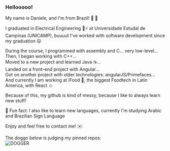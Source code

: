 ### Hellooooo!

My name is Daniele, and I'm from Brazil! 💚 💛

I graduated in Electrical Engineering 🔌⚡ at Universidade Estudal de Campinas (UNICAMP), buuuut I've worked with software development since my graduation 😛

During the course, I programmed with assembly and C... very low-level...  
Then, I began working with C++...  
Moved to a new project and learned Java ☕...  
Landed on a front-end project with Angular...  
Got on another project with older technologies: angularJS/Primefaces...  
And currently I am working at iFood 🍰, the biggest Foodtech in Latin America, with React ☺️  

Because of this, my github is kind of messy, because I like to always learn new stuff! 

🍭 Fun fact: I also like to learn new languages, currently I'm studying Arabic and Brazilian Sign Language

Enjoy and feel free to contact me! ✉️

The doggo below is judging my pinned repos:  
![DOGGER](https://media.giphy.com/media/51Uiuy5QBZNkoF3b2Z/giphy-downsized.gif)  

<!--
**danidanimoraes/danidanimoraes** is a ✨ _special_ ✨ repository because its `README.md` (this file) appears on your GitHub profile.

Here are some ideas to get you started:

- 🔭 I’m currently working on ...
- 🌱 I’m currently learning ...
- 👯 I’m looking to collaborate on ...
- 🤔 I’m looking for help with ...
- 💬 Ask me about ...
- 📫 How to reach me: ...
- 😄 Pronouns: ...
- ⚡ Fun fact: ...
-->
